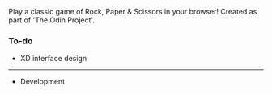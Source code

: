 Play a classic game of Rock, Paper & Scissors in your browser!
Created as part of 'The Odin Project'.

### To-do
- XD interface design
---
- Development